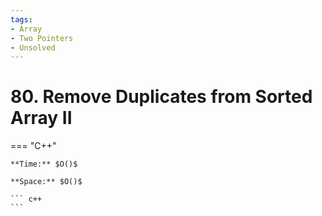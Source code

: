 ```yaml
---
tags:
- Array
- Two Pointers
- Unsolved
---
```



# 80. Remove Duplicates from Sorted Array II

=== "C++"

    **Time:** $O()$

    **Space:** $O()$

    ``` c++
    ```